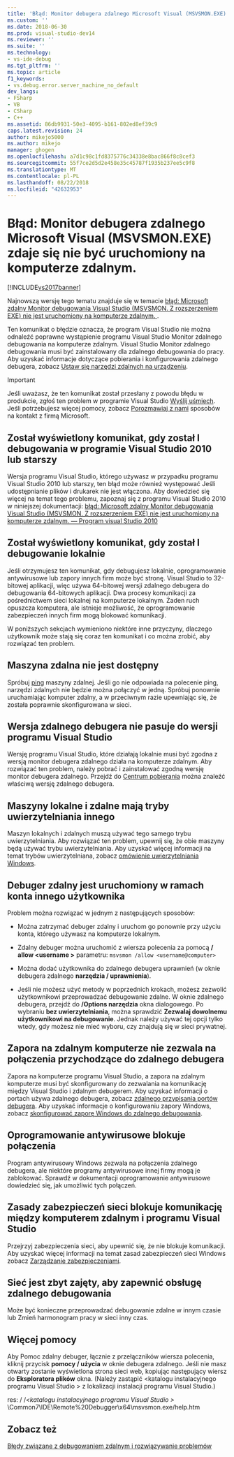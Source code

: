 ```yaml
---
title: 'Błąd: Monitor debugera zdalnego Microsoft Visual (MSVSMON.EXE) zdaje się nie być uruchomiony na komputerze zdalnym. | Microsoft Docs'
ms.custom: ''
ms.date: 2018-06-30
ms.prod: visual-studio-dev14
ms.reviewer: ''
ms.suite: ''
ms.technology:
- vs-ide-debug
ms.tgt_pltfrm: ''
ms.topic: article
f1_keywords:
- vs.debug.error.server_machine_no_default
dev_langs:
- FSharp
- VB
- CSharp
- C++
ms.assetid: 86db9931-50e3-4095-b161-802ed8ef39c9
caps.latest.revision: 24
author: mikejo5000
ms.author: mikejo
manager: ghogen
ms.openlocfilehash: a7d1c98c1fd8375776c34338e8bac866f8c8cef3
ms.sourcegitcommit: 55f7ce2d5d2e458e35c45787f1935b237ee5c9f8
ms.translationtype: MT
ms.contentlocale: pl-PL
ms.lasthandoff: 08/22/2018
ms.locfileid: "42632953"
---
```

# <a name="error-the-microsoft-visual-studio-remote-debugging-monitor-msvsmonexe-does-not-appear-to-be-running-on-the-remote-computer"></a>Błąd: Monitor debugera zdalnego Microsoft Visual (MSVSMON.EXE) zdaje się nie być uruchomiony na komputerze zdalnym.
[!INCLUDE[vs2017banner](../includes/vs2017banner.md)]

Najnowszą wersję tego tematu znajduje się w temacie [błąd: Microsoft zdalny Monitor debugowania Visual Studio (MSVSMON. Z rozszerzeniem EXE) nie jest uruchomiony na komputerze zdalnym. ](https://docs.microsoft.com/visualstudio/debugger/error-the-microsoft-visual-studio-remote-debugging-monitor-msvsmon-exe-does-not-appear-to-be-running-on-the-remote-computer).  
  
Ten komunikat o błędzie oznacza, że program Visual Studio nie można odnaleźć poprawne wystąpienie programu Visual Studio Monitor zdalnego debugowania na komputerze zdalnym. Visual Studio Monitor zdalnego debugowania musi być zainstalowany dla zdalnego debugowania do pracy. Aby uzyskać informacje dotyczące pobierania i konfigurowania zdalnego debugera, zobacz [Ustaw się narzędzi zdalnych na urządzeniu](http://msdn.microsoft.com/library/90f45630-0d26-4698-8c1f-63f85a12db9c).  
  
> [!IMPORTANT]
>  Jeśli uważasz, że ten komunikat został przesłany z powodu błędu w produkcie, zgłoś ten problem w programie Visual Studio [Wyślij uśmiech](http://msdn.microsoft.com/library/5cc9b67a-54d0-41b0-aa8f-80dff4475a6b). Jeśli potrzebujesz więcej pomocy, zobacz [Porozmawiaj z nami](../ide/talk-to-us.md) sposobów na kontakt z firmą Microsoft.  
  
## <a name="i-got-this-message-while-i-was-debugging-in-visual-studio-2010-or-earlier"></a>Został wyświetlony komunikat, gdy został I debugowania w programie Visual Studio 2010 lub starszy  
 Wersja programu Visual Studio, którego używasz w przypadku programu Visual Studio 2010 lub starszy, ten błąd może również występować Jeśli udostępnianie plików i drukarek nie jest włączona. Aby dowiedzieć się więcej na temat tego problemu, zapoznaj się z programu Visual Studio 2010 w niniejszej dokumentacji: [błąd: Microsoft zdalny Monitor debugowania Visual Studio (MSVSMON. Z rozszerzeniem EXE) nie jest uruchomiony na komputerze zdalnym. — Program visual Studio 2010](https://msdn.microsoft.com/library/ms164726\(v=vs.100\).aspx)  
  
## <a name="i-got-this-message-while-i-was-debugging-locally"></a>Został wyświetlony komunikat, gdy został I debugowanie lokalnie  
 Jeśli otrzymujesz ten komunikat, gdy debugujesz lokalnie, oprogramowanie antywirusowe lub zapory innych firm może być stronę. Visual Studio to 32-bitowej aplikacji, więc używa 64-bitowej wersji zdalnego debugera do debugowania 64-bitowych aplikacji. Dwa procesy komunikacji za pośrednictwem sieci lokalnej na komputerze lokalnym. Żaden ruch opuszcza komputera, ale istnieje możliwość, że oprogramowanie zabezpieczeń innych firm mogą blokować komunikacji.  
  
 W poniższych sekcjach wymieniono niektóre inne przyczyny, dlaczego użytkownik może stają się coraz ten komunikat i co można zrobić, aby rozwiązać ten problem.  
  
## <a name="the-remote-machine-is-not-reachable"></a>Maszyna zdalna nie jest dostępny  
 Spróbuj [ping](https://technet.microsoft.com/library/ee624059\(v=ws.10\).aspx) maszyny zdalnej. Jeśli go nie odpowiada na polecenie ping, narzędzi zdalnych nie będzie można połączyć w jedną. Spróbuj ponownie uruchamiając komputer zdalny, a w przeciwnym razie upewniając się, że została poprawnie skonfigurowana w sieci.  
  
## <a name="the-version-of-the-remote-debugger-doesnt-match-the-version-of-visual-studio"></a>Wersja zdalnego debugera nie pasuje do wersji programu Visual Studio  
 Wersję programu Visual Studio, które działają lokalnie musi być zgodna z wersją monitor debugera zdalnego działa na komputerze zdalnym. Aby rozwiązać ten problem, należy pobrać i zainstalować zgodną wersję monitor debugera zdalnego. Przejdź do [Centrum pobierania](http://www.microsoft.com/download) można znaleźć właściwą wersję zdalnego debugera.  
  
## <a name="the-local-and-remote-machines-have-different-authentication-modes"></a>Maszyny lokalne i zdalne mają tryby uwierzytelniania innego  
 Maszyn lokalnych i zdalnych muszą używać tego samego trybu uwierzytelniania. Aby rozwiązać ten problem, upewnij się, że obie maszyny będą używać trybu uwierzytelniania. Aby uzyskać więcej informacji na temat trybów uwierzytelniana, zobacz [omówienie uwierzytelniania Windows](https://technet.microsoft.com/library/hh831472.aspx).  
  
## <a name="the-remote-debugger-is-running-under-a-different-user-account"></a>Debuger zdalny jest uruchomiony w ramach konta innego użytkownika  
 Problem można rozwiązać w jednym z następujących sposobów:  
  
-   Można zatrzymać debuger zdalny i uruchom go ponownie przy użyciu konta, którego używasz na komputerze lokalnym.  
  
-   Zdalny debuger można uruchomić z wiersza polecenia za pomocą **/ allow \<username >** parametru: `msvsmon /allow <username@computer>`  
  
-   Można dodać użytkownika do zdalnego debugera uprawnień (w oknie debugera zdalnego **narzędzia / uprawnienia**).  
  
-   Jeśli nie możesz użyć metody w poprzednich krokach, możesz zezwolić użytkownikowi przeprowadzać debugowanie zdalne. W oknie zdalnego debugera, przejdź do **/Options narzędzia** okna dialogowego. Po wybraniu **bez uwierzytelniania**, można sprawdzić **Zezwalaj dowolnemu użytkownikowi na debugowanie**. Jednak należy używać tej opcji tylko wtedy, gdy możesz nie mieć wyboru, czy znajdują się w sieci prywatnej.  
  
## <a name="the-firewall-on-the-remote-machine-doesnt-allow-incoming-connections-to-the-remote-debugger"></a>Zapora na zdalnym komputerze nie zezwala na połączenia przychodzące do zdalnego debugera  
 Zapora na komputerze programu Visual Studio, a zapora na zdalnym komputerze musi być skonfigurowany do zezwalania na komunikację między Visual Studio i zdalnym debugerem. Aby uzyskać informacji o portach używa zdalnego debugera, zobacz [zdalnego przypisania portów debugera](../debugger/remote-debugger-port-assignments.md). Aby uzyskać informacje o konfigurowaniu zapory Windows, zobacz [skonfigurować zaporę Windows do zdalnego debugowania](../debugger/configure-the-windows-firewall-for-remote-debugging.md).  
  
## <a name="anti-virus-software-is-blocking-the-connections"></a>Oprogramowanie antywirusowe blokuje połączenia  
 Program antywirusowy Windows zezwala na połączenia zdalnego debugera, ale niektóre programy antywirusowe innej firmy mogą je zablokować. Sprawdź w dokumentacji oprogramowanie antywirusowe dowiedzieć się, jak umożliwić tych połączeń.  
  
## <a name="network-security-policy-is-blocking-communication-between-the-remote-machine-and-visual-studio"></a>Zasady zabezpieczeń sieci blokuje komunikację między komputerem zdalnym i programu Visual Studio  
 Przejrzyj zabezpieczenia sieci, aby upewnić się, że nie blokuje komunikacji. Aby uzyskać więcej informacji na temat zasad zabezpieczeń sieci Windows zobacz [Zarządzanie zabezpieczeniami](https://msdn.microsoft.com/library/windows/desktop/ms721855\(v=vs.85\).aspx).  
  
## <a name="the-network-is-too-busy-to-support-remote-debugging"></a>Sieć jest zbyt zajęty, aby zapewnić obsługę zdalnego debugowania  
 Może być konieczne przeprowadzać debugowanie zdalne w innym czasie lub Zmień harmonogram pracy w sieci inny czas.  
  
## <a name="more-help"></a>Więcej pomocy  
 Aby Pomoc zdalny debuger, łącznie z przełączników wiersza polecenia, kliknij przycisk **pomocy / użycia** w oknie debugera zdalnego. Jeśli nie masz otwarty zostanie wyświetlona strona sieci web, kopiując następujący wiersz do **Eksploratora plików** okna. (Należy zastąpić \<katalogu instalacyjnego programu Visual Studio > z lokalizacji instalacji programu Visual Studio.)  
  
 res: / /*\<katalogu instalacyjnego programu Visual Studio >* \Common7\IDE\Remote%20Debugger\x64\msvsmon.exe/help.htm  
  
## <a name="see-also"></a>Zobacz też  
 [Błędy związane z debugowaniem zdalnym i rozwiązywanie problemów](../debugger/remote-debugging-errors-and-troubleshooting.md)



